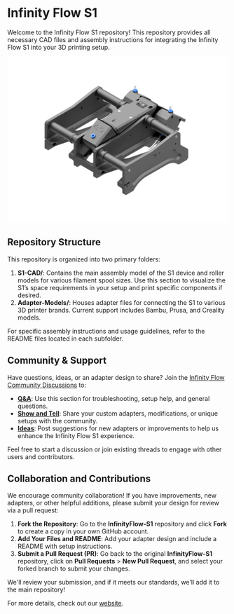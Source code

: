# Infinity Flow S1

Welcome to the Infinity Flow S1 repository! This repository provides all necessary CAD files and assembly instructions for integrating the Infinity Flow S1 into your 3D printing setup.

<img src="./images/S1_Rendering.png" alt="Logo" width="1000">

## Repository Structure

This repository is organized into two primary folders:

1. **S1-CAD/**: Contains the main assembly model of the S1 device and roller models for various filament spool sizes. Use this section to visualize the S1’s space requirements in your setup and print specific components if desired.
2. **Adapter-Models/**: Houses adapter files for connecting the S1 to various 3D printer brands. Current support includes Bambu, Prusa, and Creality models.

For specific assembly instructions and usage guidelines, refer to the README files located in each subfolder.

## Community & Support

Have questions, ideas, or an adapter design to share? Join the [Infinity Flow Community Discussions](https://github.com/InfinityFlowPrinting/InfinityFlow-S1/discussions) to:

- **[Q&A](https://github.com/InfinityFlowPrinting/InfinityFlow-S1/discussions/categories/q-a)**: Use this section for troubleshooting, setup help, and general questions.
- **[Show and Tell](https://github.com/InfinityFlowPrinting/InfinityFlow-S1/discussions/categories/show-and-tell)**: Share your custom adapters, modifications, or unique setups with the community.
- **[Ideas](https://github.com/InfinityFlowPrinting/InfinityFlow-S1/discussions/categories/ideas)**: Post suggestions for new adapters or improvements to help us enhance the Infinity Flow S1 experience.

Feel free to start a discussion or join existing threads to engage with other users and contributors.

## Collaboration and Contributions

We encourage community collaboration! If you have improvements, new adapters, or other helpful additions, please submit your design for review via a pull request:
1. **Fork the Repository**: Go to the **InfinityFlow-S1** repository and click **Fork** to create a copy in your own GitHub account.
2. **Add Your Files and README**: Add your adapter design and include a README with setup instructions.
3. **Submit a Pull Request (PR)**: Go back to the original **InfinityFlow-S1** repository, click on **Pull Requests** > **New Pull Request**, and select your forked branch to submit your changes.

We'll review your submission, and if it meets our standards, we'll add it to the main repository!

For more details, check out our [website](https://infinityflow3d.com/).
